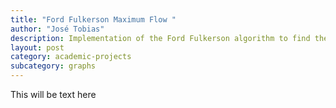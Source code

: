 ```yaml
---
title: "Ford Fulkerson Maximum Flow "
author: "José Tobias"
description: Implementation of the Ford Fulkerson algorithm to find the maximum flow in between two graph vertexes
layout: post
category: academic-projects
subcategory: graphs
---
```


This will be text here